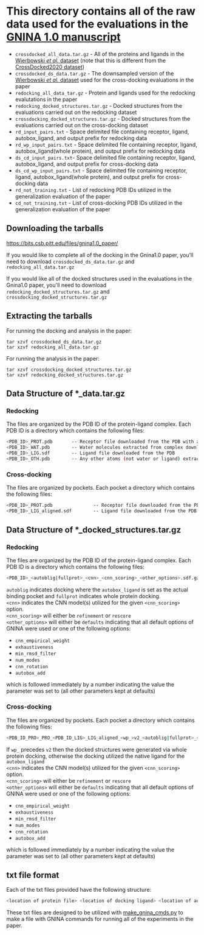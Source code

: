 # This directory contains all of the raw data used for the evaluations in the [GNINA 1.0 manuscript](https://doi.org/10.1186/s13321-021-00522-2)
 - `crossdocked_all_data.tar.gz` - All of the proteins and ligands in the [Wierbowski _et al._  dataset](https://doi.org/10.1002/pro.3784) (note that this is different from the [CrossDocked2020 dataset](https://github.com/gnina/models/blob/master/data/CrossDocked2020/))
 - `crossdocked_ds_data.tar.gz` - The downsampled version of the [Wierbowski _et al._  dataset](https://doi.org/10.1002/pro.3784) used for the cross-docking evaluations in the paper
 - `redocking_all_data_tar.gz` - Protein and ligands used for the redocking evalutations in the paper
 - `redocking_docked_structures.tar.gz` - Docked structures from the evaluations carried out on the redocking dataset
 - `crossdocking_docked_structures.tar.gz` - Docked structures from the evaluations carried out on the cross-docking dataset
 - `rd_input_pairs.txt` - Space delimited file containing receptor, ligand, autobox_ligand, and output prefix for redocking data
 - `rd_wp_input_pairs.txt` - Space delimited file containing receptor, ligand, autobox_ligand(whole protein), and output prefix for redocking data 
 - `ds_cd_input_pairs.txt`- Space delimited file containing receptor, ligand, autobox_ligand, and output prefix for cross-docking data
 - `ds_cd_wp_input_pairs.txt` - Space delimited file containing receptor, ligand, autobox_ligand(whole protein), and output prefix for cross-docking data 
 - `rd_not_training.txt` - List of redocking PDB IDs utilized in the generalization evaluation of the paper
 - `cd_not_training.txt` - List of cross-docking PDB IDs utilized in the generalization evaluation of the paper
 
## Downloading the tarballs

https://bits.csb.pitt.edu/files/gnina1.0_paper/

If you would like to complete all of the docking in the Gnina1.0 paper, you'll need to download `crossdocked_ds_data.tar.gz` and `redocking_all_data.tar.gz`

If you would like all of the docked structures used in the evaluations in the Gnina1.0 paper, you'll need to download `redocking_docked_structures.tar.gz` and `crossdocking_docked_structures.tar.gz`

## Extracting the tarballs
 For running the docking and analysis in the paper:
 ```
 tar xzvf crossdocked_ds_data.tar.gz 
 tar xzvf redocking_all_data.tar.gz
 ```

 For running the analysis in the paper:
 ```
 tar xzvf crossdocking_docked_structures.tar.gz 
 tar xzvf redocking_docked_structures.tar.gz
 ```

## Data Structure of *_data.tar.gz

### Redocking
The files are organized by the PDB ID of the protein-ligand complex. Each PDB ID is a directory which contains the following files:
```bash
<PDB_ID>_PROT.pdb       -- Receptor file downloaded from the PDB with all other atoms removed
<PDB_ID>_WAT.pdb        -- Water molecules extracted from complex downloaded from the PDB
<PDB_ID>_LIG.sdf        -- Ligand file downloaded from the PDB
<PDB_ID>_OTH.pdb        -- Any other atoms (not water or ligand) extracted from the complex downloaded from the PDB
```

### Cross-docking
The files are organized by pockets. Each pocket a directory which contains the following files:
```bash
<PDB_ID>_PROT.pdb               -- Receptor file downloaded from the PDB
<PDB_ID>_LIG_aligned.sdf        -- Ligand file downloaded from the PDB
```
## Data Structure of *_docked_structures.tar.gz

### Redocking
The files are organized by the PDB ID of the protein-ligand complex. Each PDB ID is a directory which contains the following files:
```bash
<PDB_ID>_<autoblig|fullprot>_<cnn>_<cnn_scoring>_<other_options>.sdf.gz
```
`autoblig` indicates docking where the `autobox_ligand` is set as the actual binding pocket and `fullprot` indicates whole protein docking.  
`<cnn>` indicates the CNN model(s) utilized for the given `<cnn_scoring>` option.  
`<cnn_scoring>` will either be `refinement` or `rescore`  
`<other_options>` will either be `defaults` indicating that all default options of GNINA were used or one of the following options:
 - `cnn_empirical_weight`
 - `exhaustiveness`
 - `min_rmsd_filter`
 - `num_modes`
 - `cnn_rotation`
 - `autobox_add`

 which is followed immediately by a number indicating the value the parameter was set to (all other parameters kept at defaults)

### Cross-docking
The files are organized by pockets. Each pocket a directory which contains the following files:
```bash
<PDB_ID_PRO>_PRO_<PDB_ID_LIG>_LIG_aligned_<wp_>v2_<autoblig|fullprot>_<cnn>_<cnn_scoring>_<other_options>.sdf.gz
```
If `wp_` precedes `v2` then the docked structures were generated via whole protein docking, otherwise the docking utilized the native ligand for the `autobox_ligand`  
`<cnn>` indicates the CNN model(s) utilized for the given `<cnn_scoring>` option.  
`<cnn_scoring>` will either be `refinement` or `rescore`  
`<other_options>` will either be `defaults` indicating that all default options of GNINA were used or one of the following options:
 - `cnn_empirical_weight`
 - `exhaustiveness`
 - `min_rmsd_filter`
 - `num_modes`
 - `cnn_rotation`
 - `autobox_add`

 which is followed immediately by a number indicating the value the parameter was set to (all other parameters kept at defaults)

## txt file format
Each of the txt files provided have the following structure:
```bash
<location of protein file> <location of docking ligand> <location of autobox_ligand specifier> <prefix of output file name>
```

These txt files are designed to be utilized with [make_gnina_cmds.py](https://github.com/dkoes/GNINA-1.0/blob/main/analysis_scripts/make_gnina_cmds.py) to make a file with GNINA commands for running all of the experiments in the paper.
